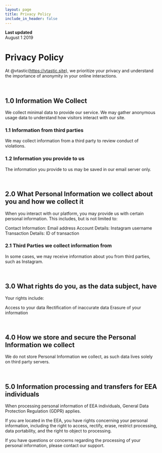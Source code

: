 ```yaml
---
layout: page
title: Privacy Policy
include_in_header: false
---
```


**Last updated**  
August 1 2019

# Privacy Policy
At @vtastic(https://vtastic.site), we prioritize your privacy and understand the importance of anonymity in your online interactions.

<br>

## 1.0 Information We Collect
We collect minimal data to provide our service. We may gather anonymous usage data to understand how visitors interact with our site.

### 1.1 Information from third parties
We may collect information from a third party to review conduct of violations.

### 1.2 Information you provide to us 
The information you provide to us may be saved in our email server only.

<br>

## 2.0 What Personal Information we collect about you and how we collect it

When you interact with our platform, you may provide us with certain personal information. This includes, but is not limited to:

Contact Information: Email address
Account Details: Instagram username
Transaction Details: ID of transaction

### 2.1 Third Parties we collect information from
In some cases, we may receive information about you from third parties, such as Instagram.

<br>

## 3.0 What rights do you, as the data subject, have
Your rights include:

Access to your data
Rectification of inaccurate data
Erasure of your information

<br>

## 4.0 How we store and secure the Personal Information we collect
We do not store Personal Information we collect, as such data lives solely on third party servers.

<br>

## 5.0 Information processing and transfers for EEA individuals
When processing personal information of EEA individuals, General Data Protection Regulation (GDPR) applies.

If you are located in the EEA, you have rights concerning your personal information, including the right to access, rectify, erase, restrict processing, data portability, and the right to object to processing.

If you have questions or concerns regarding the processing of your personal information, please contact our support.




